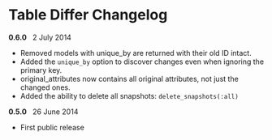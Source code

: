 # Table Differ Changelog

**0.6.0** &nbsp; 2 July 2014

* Removed models with unique_by are returned with their old ID intact.
* Added the `unique_by` option to discover changes even when ignoring the primary key.
* original_attributes now contains all original attributes, not just the changed ones.
* Added the ability to delete all snapshots: `delete_snapshots(:all)`

**0.5.0** &nbsp; 26 June 2014

* First public release
